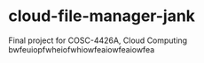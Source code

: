 # cloud-file-manager-jank
Final project for COSC-4426A, Cloud Computing bwfeuiopfwheiofwhiowfeaiowfeaiowfea

